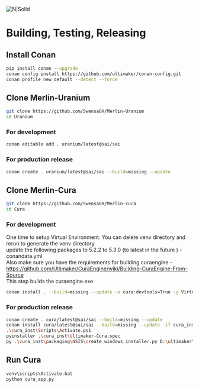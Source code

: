 ![N|Solid](http://www.merlinautomationsolutions.com/images/merlin_l0g0_bk.png)

# Building, Testing, Releasing

## Install Conan
```sh
pip install conan --upgrade
conan config install https://github.com/ultimaker/conan-config.git
conan profile new default --detect --force
```
## Clone Merlin-Uranium
```sh
git clone https://github.com/SwensaGH/Merlin-Uranium
cd Uranium
```
### For development 
```sh
conan editable add . uranium/latest@sai/sai
```
### For production release
```sh
conan create . uranium/latest@sai/sai --build=missing --update
```
## Clone Merlin-Cura
```sh
git clone https://github.com/SwensaGH/Merlin-cura
cd Cura
```
### For development 
One time to setup Virtual Environment. You can delete venv directory and rerun to generate the venv directory<br>
update the following packages to 5.2.2 to 5.3.0 (to latest in the future ) - conandata.yml <br>
Also make sure you have the requirements for building curaengine - https://github.com/Ultimaker/CuraEngine/wiki/Building-CuraEngine-From-Source<br>
This step builds the curaengine.exe <br>
```sh
conan install . --build=missing --update -o cura:devtools=True -g VirtualPythonEnv
```

### For production release
```sh
conan create . cura/latest@sai/sai --build=missing --update
conan install cura/latest@sai/sai --build=missing --update -if cura_inst -g VirtualPythonEnv -o cura:devtools=True --json "cura_inst/conan_install_info.json"
.\cura_inst\Scripts\Activate.ps1
pyinstaller .\cura_inst\Ultimaker-Cura.spec
py .\cura_inst\packaging\NSIS\create_windows_installer.py D:\ultimaker\Cura D:\ultimaker\Cura\dist swensa-cura.exe
```
## Run Cura
```sh
venv\scripts\Activate.bat
python cura_app.py
```
 

